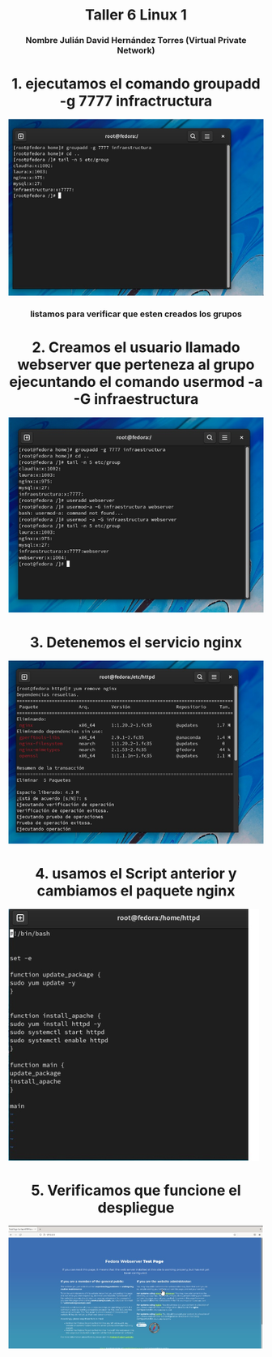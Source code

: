 <h1 align="center">       Taller 6 Linux 1 </h1>

<h3 align="center">Nombre Julián David Hernández Torres  (Virtual Private Network)</h2>
<h1 align="center"> 1.  ejecutamos el comando groupadd -g 7777 infractructura  </h1>
<img src="./1.jpg">
<h3 align="center">listamos para verificar que esten creados los grupos</h2>
<h1 align="center"> 2.  Creamos el usuario llamado webserver que perteneza al grupo ejecuntando el comando usermod -a -G  infraestructura </h1>
<img src="./2.jpg">
<h1 align="center"> 3.  Detenemos el servicio nginx </h1>
<img src="./3.jpg">
<h1 align="center"> 4.  usamos el Script anterior y cambiamos el paquete nginx</h1>
<img src="./4.jpg">
<h1 align="center"> 5.  Verificamos que funcione el despliegue</h1>
<img src="./5.jpg">